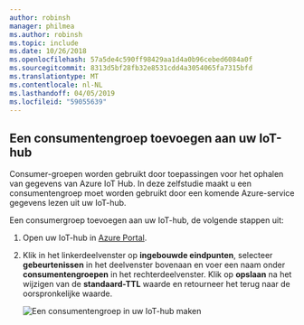 ```yaml
---
author: robinsh
manager: philmea
ms.author: robinsh
ms.topic: include
ms.date: 10/26/2018
ms.openlocfilehash: 57a5de4c590ff98429aa1d4a0b96cebed6084a0f
ms.sourcegitcommit: 8313d5bf28fb32e8531cdd4a3054065fa7315bfd
ms.translationtype: MT
ms.contentlocale: nl-NL
ms.lasthandoff: 04/05/2019
ms.locfileid: "59055639"
---
```

## <a name="add-a-consumer-group-to-your-iot-hub"></a>Een consumentengroep toevoegen aan uw IoT-hub

Consumer-groepen worden gebruikt door toepassingen voor het ophalen van gegevens van Azure IoT Hub. In deze zelfstudie maakt u een consumentengroep moet worden gebruikt door een komende Azure-service gegevens lezen uit uw IoT-hub.

Een consumergroep toevoegen aan uw IoT-hub, de volgende stappen uit:

1. Open uw IoT-hub in [Azure Portal](https://portal.azure.com/).

2. Klik in het linkerdeelvenster op **ingebouwde eindpunten**, selecteer **gebeurtenissen** in het deelvenster bovenaan en voer een naam onder **consumentengroepen** in het rechterdeelvenster. Klik op **opslaan** na het wijzigen van de **standaard-TTL** waarde en retourneer het terug naar de oorspronkelijke waarde.

   ![Een consumentengroep in uw IoT-hub maken](./media/iot-hub-get-started-create-consumer-group/iot-hub-create-consumer-group-azure.png)
